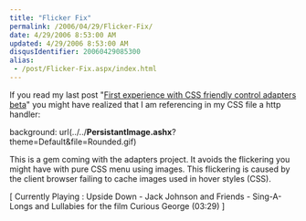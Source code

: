 ```yaml
---
title: "Flicker Fix"
permalink: /2006/04/29/Flicker-Fix/
date: 4/29/2006 8:53:00 AM
updated: 4/29/2006 8:53:00 AM
disqusIdentifier: 20060429085300
alias:
 - /post/Flicker-Fix.aspx/index.html
---
```

If you read my last post "[First 
experience with CSS friendly control adapters beta](http://weblogs.asp.net/lkempe/archive/2006/04/29/444390.aspx)" you might have realized 
that I am referencing in my CSS file a http handler:

background: 
url(../../**PersistantImage.ashx**?theme=Default&file=Rounded.gif)
<!-- more -->

This is a gem coming with the adapters project. It avoids the flickering you 
might have with pure CSS menu using images. This flickering is caused by the 
client browser failing to cache images used in hover styles (CSS). 

[ Currently Playing : Upside Down - Jack Johnson and Friends - 
Sing-A-Longs and Lullabies for the film Curious George (03:29) 
]
